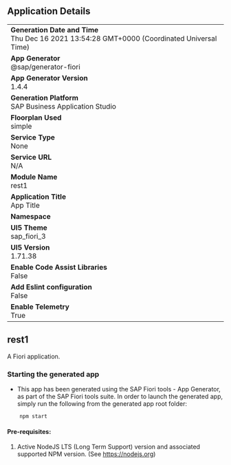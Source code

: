 ## Application Details
|               |
| ------------- |
|**Generation Date and Time**<br>Thu Dec 16 2021 13:54:28 GMT+0000 (Coordinated Universal Time)|
|**App Generator**<br>@sap/generator-fiori|
|**App Generator Version**<br>1.4.4|
|**Generation Platform**<br>SAP Business Application Studio|
|**Floorplan Used**<br>simple|
|**Service Type**<br>None|
|**Service URL**<br>N/A
|**Module Name**<br>rest1|
|**Application Title**<br>App Title|
|**Namespace**<br>|
|**UI5 Theme**<br>sap_fiori_3|
|**UI5 Version**<br>1.71.38|
|**Enable Code Assist Libraries**<br>False|
|**Add Eslint configuration**<br>False|
|**Enable Telemetry**<br>True|

## rest1

A Fiori application.

### Starting the generated app

-   This app has been generated using the SAP Fiori tools - App Generator, as part of the SAP Fiori tools suite.  In order to launch the generated app, simply run the following from the generated app root folder:

```
    npm start
```

#### Pre-requisites:

1. Active NodeJS LTS (Long Term Support) version and associated supported NPM version.  (See https://nodejs.org)


